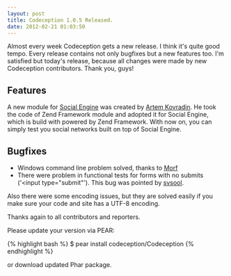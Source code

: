 ```yaml
---
layout: post
title: Codeception 1.0.5 Released.
date: 2012-02-21 01:03:50
---
```


Almost every week Codeception gets a new release. I think it's quite good tempo. Every release contains not only bugfixes but a new features too.
I'm satisfied but today's release, because all changes were made by new Codeception contributors. Thank you, guys!

## Features

A new module for [Social Engine](http://codeception.com/docs/modules/SocialEngine) was created by [Artem Kovradin](http://tvorzasp.com/). He took the code of Zend Framework module and adopted it for Social Engine, which is build with powered by Zend Framework. With now on, you can simply test you social networks built on top of Social Engine.

## Bugfixes

* Windows command line problem solved, thanks to [Morf](https://github.com/Morf)
* There were problem in functional tests for forms with no submits ('<input type="submit"'). This bug was pointed by [svsool](https://github.com/svsool).

Also there were some encoding issues, but they are solved easily if you make sure your code and site has a UTF-8 encoding.

Thanks again to all contributors and reporters.

Please update your version via PEAR:

{% highlight bash %}
$ pear install codeception/Codeception
{% endhighlight %}

or download updated Phar package.

